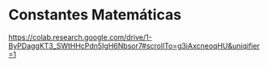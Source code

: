 # Constantes Matemáticas
https://colab.research.google.com/drive/1-ByPDaggKT3_SWtHHcPdn5IgH6Nbsor7#scrollTo=g3iAxcneoqHU&uniqifier=1

